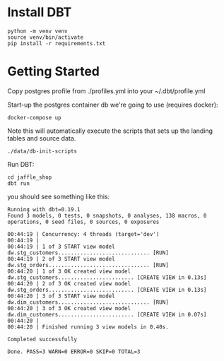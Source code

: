 # Install DBT

```
python -m venv venv
source venv/bin/activate
pip install -r requirements.txt
```

# Getting Started

Copy postgres profile from ./profiles.yml into your ~/.dbt/profile.yml

Start-up the postgres container db we're going to use (requires docker):
```
docker-compose up
```

Note this will automatically execute the scripts that sets up the landing tables and source data.
```
./data/db-init-scripts
```

Run DBT:
```
cd jaffle_shop
dbt run
```

you should see something like this:

```
Running with dbt=0.19.1
Found 3 models, 0 tests, 0 snapshots, 0 analyses, 138 macros, 0 operations, 0 seed files, 0 sources, 0 exposures

00:44:19 | Concurrency: 4 threads (target='dev')
00:44:19 | 
00:44:19 | 1 of 3 START view model dw.stg_customers............................. [RUN]
00:44:19 | 2 of 3 START view model dw.stg_orders................................ [RUN]
00:44:20 | 1 of 3 OK created view model dw.stg_customers........................ [CREATE VIEW in 0.13s]
00:44:20 | 2 of 3 OK created view model dw.stg_orders........................... [CREATE VIEW in 0.13s]
00:44:20 | 3 of 3 START view model dw.dim_customers............................. [RUN]
00:44:20 | 3 of 3 OK created view model dw.dim_customers........................ [CREATE VIEW in 0.07s]
00:44:20 | 
00:44:20 | Finished running 3 view models in 0.40s.

Completed successfully

Done. PASS=3 WARN=0 ERROR=0 SKIP=0 TOTAL=3
```

